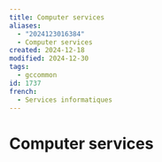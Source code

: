 ```yaml
---
title: Computer services
aliases:
  - "2024123016384"
  - Computer services
created: 2024-12-18
modified: 2024-12-30
tags:
  - gccommon
id: 1737
french:
  - Services informatiques
---
```

# Computer services
